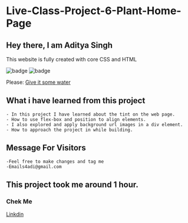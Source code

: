 # Live-Class-Project-6-Plant-Home-Page

## Hey there, I am Aditya Singh

This website is fully created with core CSS and HTML


![badge](https://img.shields.io/badge/Project2-Restorent%20-yellow)
![badge](https://img.shields.io/badge/HTML-CSS-green)


Please: [Give it some water](https://plantehomepagebyadi.netlify.app)



## What i have learned from this project

    - In this project I have learned about the tint on the web page.
    - How to use flex-box and position to align elements.
    - I also explored and apply background url images in a div element.
    - How to approach the project in while building.

## Message For Visitors
    -Feel free to make changes and tag me
    -Emails4adi@gmail.com


## This project took me around 1 hour.

### Chek Me  

[Linkdin](https://www.linkedin.com/in/codeman-aditya/)
